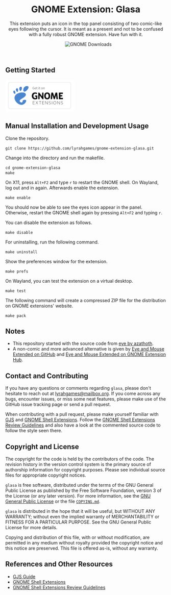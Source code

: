 <h1 align="center">
    GNOME Extension: Glasa
</h1>
<p align="center">
    This extension puts an icon in the top panel consisting of two comic-like eyes following the cursor.
    It is meant as a present and not to be confused with a fully robust GNOME extension.
    Have fun with it.
</p>
<p align="center">
    <img alt="" src="https://img.shields.io/github/languages/top/lyrahgames/gnome-extension-glasa.svg?style=for-the-badge">
    <img alt="" src="https://img.shields.io/github/languages/code-size/lyrahgames/gnome-extension-glasa.svg?style=for-the-badge">
    <img alt="" src="https://img.shields.io/github/repo-size/lyrahgames/gnome-extension-glasa.svg?style=for-the-badge">
    <img alt="" src="https://img.shields.io/github/license/lyrahgames/gnome-extension-glasa.svg?style=for-the-badge&color=blue">
    <img alt="GNOME Downloads" src="https://img.shields.io/badge/dynamic/xml?url=https%3A%2F%2Fextensions.gnome.org%2Fextension%2F4780%2Fglasa%2F&query=%2Fhtml%2Fbody%2Fdiv%5B2%5D%2Fdiv%2Fdiv%5B2%5D%2Fdiv%5B1%5D%2Fspan%5B3%5D&label=GNOME%20extensions&cacheSeconds=86400&style=for-the-badge">
</p>
<p align="center">
    <img alt="" src="docs/images/screenshot.png" align="center">
</p>

## Getting Started

[<img alt="EGO page" height="100" src="https://raw.githubusercontent.com/andyholmes/gnome-shell-extensions-badge/master/get-it-on-ego.svg?sanitize=true">](https://extensions.gnome.org/extension/4780/glasa/)

## Manual Installation and Development Usage

Clone the repository.

    git clone https://github.com/lyrahgames/gnome-extension-glasa.git

Change into the directory and run the makefile.

    cd gnome-extension-glasa
    make

On X11, press `Alt+F2` and type `r` to restart the GNOME shell.
On Wayland, log out and in again.
Afterwards enable the extension.

    make enable

You should now be able to see the eyes icon appear in the panel.
Otherwise, restart the GNOME shell again by pressing `Alt+F2` and typing `r`.

You can disable the extension as follows.

    make disable

For uninstalling, run the following command.

    make uninstall

Show the preferences window for the extension.

    make prefs

On Wayland, you can test the extension on a virtual desktop.

    make test

The following command will create a compressed ZIP file for the distribution on GNOME extensions' website.

    make pack

## Notes

- This repository started with the source code from [eye by azathoth](https://extensions.gnome.org/extension/213/eye/).
- A non-comic and more advanced alternative is given by [Eye and Mouse Extended on GitHub](https://github.com/alexeylovchikov/eye-extended-shell-extension) and [Eye and Mouse Extended on GNOME Extension Hub](https://extensions.gnome.org/extension/3139/eye-extended/).

## Contact and Contributing

If you have any questions or comments regarding `glasa`, please don't hesitate to reach out at <lyrahgames@mailbox.org>.
If you come across any bugs, encounter issues, or miss some neat features, please make use of the GitHub issue tracking page or send a pull request.

When contributing with a pull request, please make yourself familiar with [GJS][gjs] and [GNOME Shell Extensions][gnome-extensions].
Follow the [GNOME Shell Extensions Review Guidelines][gnome-extensions-review-guidelines] and also have a look at the commented source code to follow the style seen there.

## Copyright and License

The copyright for the code is held by the contributors of the code.
The revision history in the version control system is the primary source of authorship information for copyright purposes.
Please see individual source files for appropriate copyright notices.

`glasa` is free software, distributed under the terms of the GNU General
Public License as published by the Free Software Foundation,
version 3 of the License (or any later version). For more information,
see the [GNU General Public License][GPLv3] or the file [`COPYING.md`](COPYING.md).

`glasa` is distributed in the hope that it will be useful, but WITHOUT ANY WARRANTY; without even the implied warranty of MERCHANTABILITY or FITNESS FOR A PARTICULAR PURPOSE. See the GNU General Public License for more details.

Copying and distribution of this file, with or without modification, are permitted in any medium without royalty provided the copyright notice and this notice are preserved.
This file is offered as-is, without any warranty.

## References and Other Resources

- [GJS Guide][gjs]
- [GNOME Shell Extensions][gnome-extensions]
- [GNOME Shell Extensions Review Guidelines][gnome-extensions-review-guidelines]

[GPLv3]: https://www.gnu.org/licenses/gpl-3.0.html#license-text 'GNU General Public License v3'
[gjs]: https://gjs.guide/ 'GJS | A Guide to JavaScript for GNOME'
[gnome-extensions]: https://gjs.guide/extensions/ 'GNOME Shell Extensions'
[gnome-extensions-review-guidelines]: https://gjs.guide/extensions/review-guidelines/review-guidelines.html 'GNOME Shell Extensions Review Guidelines'
